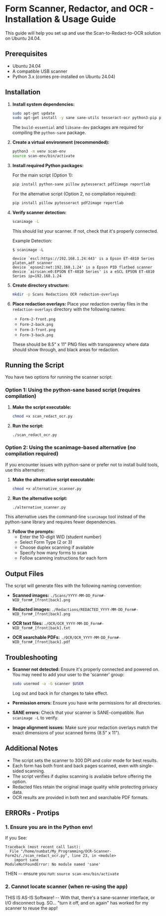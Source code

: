 # Form Scanner, Redactor, and OCR - Installation & Usage Guide

This guide will help you set up and use the Scan-to-Redact-to-OCR solution on Ubuntu 24.04.

## Prerequisites

- Ubuntu 24.04
- A compatible USB scanner
- Python 3.x (comes pre-installed on Ubuntu 24.04)

## Installation

1. **Install system dependencies:**

   ```bash
   sudo apt-get update
   sudo apt-get install -y sane sane-utils tesseract-ocr python3-pip python3-venv build-essential libsane-dev
   ```

   The `build-essential` and `libsane-dev` packages are required for compiling the `python-sane` package.

2. **Create a virtual environment (recommended):**

   ```bash
   python3 -m venv scan-env
   source scan-env/bin/activate
   ```

3. **Install required Python packages:**

   For the main script (Option 1):
   ```bash
   pip install python-sane pillow pytesseract pdf2image reportlab
   ```

   For the alternative script (Option 2, no compilation required):
   ```bash
   pip install pillow pytesseract pdf2image reportlab
   ```

4. **Verify scanner detection:**

   ```bash
   scanimage -L
   ```

   This should list your scanner. If not, check that it's properly connected.

   Example Detection:
   ```
   $ scanimage -L
   
   device `escl:https://192.168.1.24:443' is a Epson ET-4810 Series platen,adf scanner
   device `epson2:net:192.168.1.24' is a Epson PID flatbed scanner
   device `airscan:e0:EPSON ET-4810 Series' is a eSCL EPSON ET-4810 Series ip=192.168.1.24
   ```

5. **Create directory structure:**

   ```bash
   mkdir -p Scans Redactions OCR redaction-overlays
   ```

6. **Place redaction overlays:**
   Place your redaction overlay files in the `redaction-overlays` directory with the following names:
   - `Form-2-front.png`
   - `Form-2-back.png`
   - `Form-3-front.png`
   - `Form-3-back.png`

   These should be 8.5" x 11" PNG files with transparency where data should show through, and black areas for redaction.

## Running the Script

You have two options for running the scanner script:

### Option 1: Using the python-sane based script (requires compilation)

1. **Make the script executable:**

   ```bash
   chmod +x scan_redact_ocr.py
   ```

2. **Run the script:**

   ```bash
   ./scan_redact_ocr.py
   ```

### Option 2: Using the scanimage-based alternative (no compilation required)

If you encounter issues with python-sane or prefer not to install build tools, use this alternative:

1. **Make the alternative script executable:**

   ```bash
   chmod +x alternative_scanner.py
   ```

2. **Run the alternative script:**

   ```bash
   ./alternative_scanner.py
   ```

This alternative uses the command-line `scanimage` tool instead of the python-sane library and requires fewer dependencies.

3. **Follow the prompts:**
   - Enter the 10-digit WID (student number)
   - Select Form Type (2 or 3)
   - Choose duplex scanning if available
   - Specify how many forms to scan
   - Follow scanning instructions for each form

## Output Files

The script will generate files with the following naming convention:

- **Scanned images:**
  `./Scans/YYYY-MM-DD_Form#-WID_form#_[front|back].png`

- **Redacted images:**
  `./Redactions/REDACTED_YYYY-MM-DD_Form#-WID_form#_[front|back].png`

- **OCR text files:**
  `./OCR/OCR_YYYY-MM-DD_Form#-WID_form#_[front|back].txt`

- **OCR searchable PDFs:**
  `./OCR/OCR_YYYY-MM-DD_Form#-WID_form#_[front|back].pdf`

## Troubleshooting

- **Scanner not detected:** Ensure it's properly connected and powered on. You may need to add your user to the 'scanner' group:
  ```bash
  sudo usermod -a -G scanner $USER
  ```
  Log out and back in for changes to take effect.

- **Permission errors:** Ensure you have write permissions for all directories.

- **SANE errors:** Check that your scanner is SANE-compatible. Run `scanimage -L` to verify.

- **Image alignment issues:** Make sure your redaction overlays match the exact dimensions of your scanned forms (8.5" x 11").

## Additional Notes

- The script sets the scanner to 300 DPI and color mode for best results.
- Each form has both front and back pages scanned, even with single-sided scanning.
- The script verifies if duplex scanning is available before offering the option.
- Redacted files retain the original image quality while protecting privacy data.
- OCR results are provided in both text and searchable PDF formats.

## ERRORs - Protips

### 1. Ensure you are in the Python env!

If you See:
```
Traceback (most recent call last):
  File "/home/numbat/My_Programming/OCR-Scanner-Form2s/./scan_redact_ocr.py", line 23, in <module>
    import sane
ModuleNotFoundError: No module named 'sane'
```

THEN -- ensure you run: `source scan-env/bin/activate`

### 2. Cannot locate scanner (when re-using the app)

THIS IS AS-IS Software! -- With that, there's a sane-scanner interface, or I/O disconnect bug. SO... "turn it off, and on again" has worked for my scanner to reuse the app!

